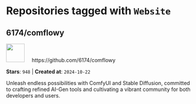 # Repositories tagged with `Website`


## 6174/comflowy


<a href='https://github.com/6174/comflowy'>
<img src="https://avatars.githubusercontent.com/u/3872872?v=4" width="50" height="50"></a> &nbsp; &nbsp; https://github.com/6174/comflowy

**Stars**: `948` | **Created at**: `2024-10-22`


Unleash endless possibilities with ComfyUI and Stable Diffusion, committed to crafting refined AI-Gen tools and cultivating a vibrant community for both developers and users. 
